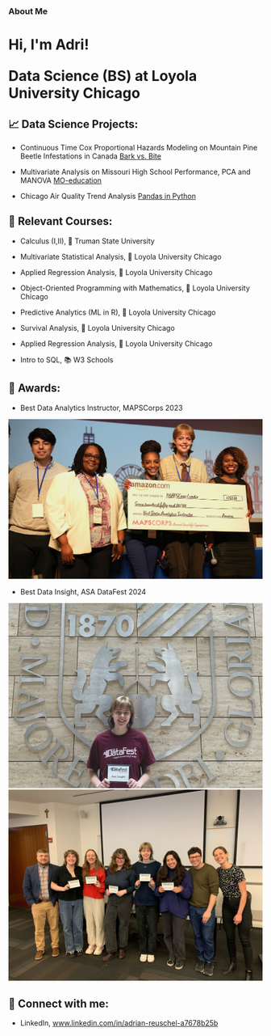 ### About Me

<h1>Hi, I'm Adri! 

  
Data Science (BS) at Loyola University Chicago

<h2> 📈 Data Science Projects:</h2>

- Continuous Time Cox Proportional Hazards Modeling on Mountain Pine Beetle Infestations in Canada    [Bark vs. Bite](https://github.com/areuschel/Survival-Analysis-Pine-Beetles)

- Multivariate Analysis on Missouri High School Performance, PCA and MANOVA [MO-education](https://github.com/areuschel/insert-title)

- Chicago Air Quality Trend Analysis [Pandas in Python](https://github.com/areuschel/Trend-Analysis-with-Pandas)


<h2> 📍 Relevant Courses:</h2>

- Calculus (I,II), 🐶 Truman State University

- Multivariate Statistical Analysis, 🐺 Loyola University Chicago

- Applied Regression Analysis, 🐺 Loyola University Chicago

- Object-Oriented Programming with Mathematics, 🐺 Loyola University Chicago

- Predictive Analytics (ML in R), 🐺 Loyola University Chicago

- Survival Analysis, 🐺 Loyola University Chicago

- Applied Regression Analysis, 🐺 Loyola University Chicago

- Intro to SQL, 📚 W3 Schools



<h2> 💌 Awards:</h2>

- Best Data Analytics Instructor, MAPSCorps 2023

![MAPSCorps](/Reuschel_Adrian_Scholarship.jpeg?raw=true "Optional Title")

- Best Data Insight, ASA DataFest 2024

![DataFest](ASA_Award24.JPG?raw=true "Optional Title")
![DataFest](ASA_Team_24.jpeg?raw=true "Optional Title")





<h2> 👥 Connect with me:</h2>

- LinkedIn, www.linkedin.com/in/adrian-reuschel-a7678b25b

  
